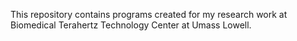 This repository contains programs created for my research work at Biomedical Terahertz Technology Center at Umass Lowell.
